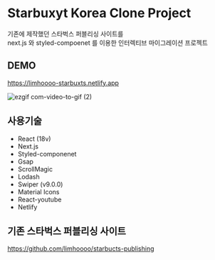 # Starbuxyt Korea Clone Project

기존에 제작했던 스타벅스 퍼블리싱 사이트를<br>
next.js 와 styled-compoenet 를 이용한 인터렉티브 마이그레이션 프로젝트

## DEMO

https://limhoooo-starbuxts.netlify.app<br/>

![ezgif com-video-to-gif (2)](https://github.com/limhoooo/starbuxts-next/assets/24869943/3ca5779e-7423-4593-9e8c-cba75671a32b)



## 사용기술

- React (18v) <br>
- Next.js
- Styled-componenet<br>
- Gsap<br>
- ScrollMagic<br>
- Lodash<br>
- Swiper (v9.0.0)
- Material Icons<br>
- React-youtube<br>
- Netlify <br>

## 기존 스타벅스 퍼블리싱 사이트

https://github.com/limhoooo/starbucts-publishing
